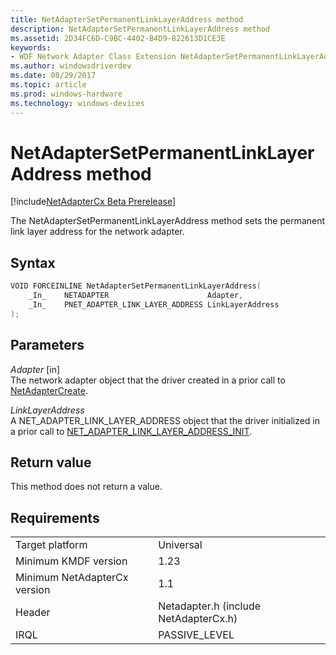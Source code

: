 ```yaml
---
title: NetAdapterSetPermanentLinkLayerAddress method
description: NetAdapterSetPermanentLinkLayerAddress method
ms.assetid: 2D34FC6D-C9BC-4402-B4D9-822613D1CE3E
keywords:
- WDF Network Adapter Class Extension NetAdapterSetPermanentLinkLayerAddress, NetAdapterCx NetAdapterSetPermanentLinkLayerAddress, NetCx NetAdapterSetPermanentLinkLayerAddress
ms.author: windowsdriverdev
ms.date: 08/29/2017
ms.topic: article
ms.prod: windows-hardware
ms.technology: windows-devices
---
```


# NetAdapterSetPermanentLinkLayerAddress method

[!include[NetAdapterCx Beta Prerelease](../netcx-beta-prerelease.md)]

The NetAdapterSetPermanentLinkLayerAddress method sets the permanent link layer address for the network adapter.

## Syntax

```cpp
VOID FORCEINLINE NetAdapterSetPermanentLinkLayerAddress(
    _In_    NETADAPTER                      Adapter,
    _In_    PNET_ADAPTER_LINK_LAYER_ADDRESS LinkLayerAddress
);
```

## Parameters

*Adapter* [in]  
The network adapter object that the driver created in a prior call to [NetAdapterCreate](netadaptercreate.md).

*LinkLayerAddress*  
A NET_ADAPTER_LINK_LAYER_ADDRESS object that the driver initialized in a prior call to [NET_ADAPTER_LINK_LAYER_ADDRESS_INIT](net-adapter-link-layer-address-init.md).

## Return value

This method does not return a value.

## Requirements

|     |     |
| --- | --- |
| Target platform | Universal |
| Minimum KMDF version | 1.23 |
| Minimum NetAdapterCx version | 1.1 |
| Header | Netadapter.h (include NetAdapterCx.h) |
| IRQL | PASSIVE_LEVEL |

